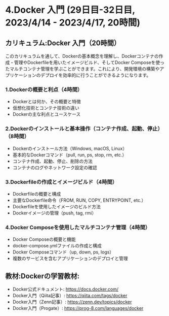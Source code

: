 # 4.Docker 入門 (29日目-32日目, 2023/4/14 - 2023/4/17, 20時間)

## カリキュラム:Docker 入門（20時間）
このカリキュラムを通して、Dockerの基本概念を理解し、Dockerコンテナの作成・管理やDockerfileを用いたイメージビルド、そしてDocker Composeを使ったマルチコンテナ管理を学ぶことができます。これにより、開発環境の構築やアプリケーションのデプロイを効率的に行うことができるようになります。
### 1.Dockerの概要と利点（4時間）
- Dockerとは何か、その概要と特徴
- 仮想化技術とコンテナ技術の違い
- Dockerの主な利点とユースケース

### 2.Dockerのインストールと基本操作（コンテナ作成、起動、停止）（8時間）
- Dockerのインストール方法（Windows, macOS, Linux）
- 基本的なDockerコマンド（pull, run, ps, stop, rm, etc.）
- コンテナ作成、起動、停止、削除の方法
- コンテナのログやネットワーク設定の確認

### 3.Dockerfileの作成とイメージビルド（4時間）
- Dockerfileの概要と構成
- 主要なDockerfile命令（FROM, RUN, COPY, ENTRYPOINT, etc.）
- Dockerfileを使用したイメージのビルド方法
- Dockerイメージの管理（push, tag, rmi）

### 4.Docker Composeを使用したマルチコンテナ管理（4時間）
- Docker Composeの概要と機能
- docker-compose.ymlファイルの作成と構成
- Docker Composeコマンド（up, down, ps, logs）
- 複数のサービスを含むアプリケーションのデプロイと管理


## 教材:Dockerの学習教材:
- Docker公式ドキュメント: https://docs.docker.com/
- Docker入門（Qiita記事）: https://qiita.com/tags/docker
- Docker入門（Zenn記事）: https://zenn.dev/topics/docker
- Docker入門（Progate）: https://prog-8.com/languages/docker